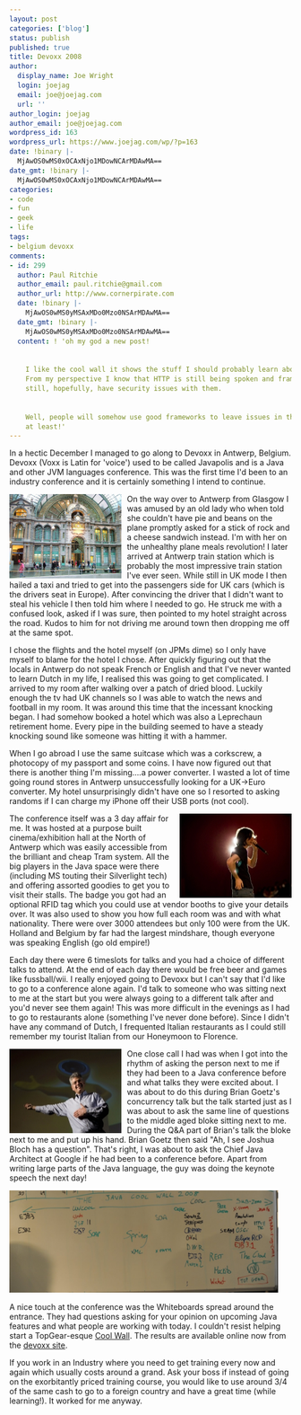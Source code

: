 ```yaml
---
layout: post
categories: ['blog']
status: publish
published: true
title: Devoxx 2008
author:
  display_name: Joe Wright
  login: joejag
  email: joe@joejag.com
  url: ''
author_login: joejag
author_email: joe@joejag.com
wordpress_id: 163
wordpress_url: https://www.joejag.com/wp/?p=163
date: !binary |-
  MjAwOS0wMS0xOCAxNjo1MDowNCArMDAwMA==
date_gmt: !binary |-
  MjAwOS0wMS0xOCAxNjo1MDowNCArMDAwMA==
categories:
- code
- fun
- geek
- life
tags:
- belgium devoxx
comments:
- id: 299
  author: Paul Ritchie
  author_email: paul.ritchie@gmail.com
  author_url: http://www.cornerpirate.com
  date: !binary |-
    MjAwOS0wMS0yMSAxMDo0Mzo0NSArMDAwMA==
  date_gmt: !binary |-
    MjAwOS0wMS0yMSAxMDo0Mzo0NSArMDAwMA==
  content: ! 'oh my god a new post!


    I like the cool wall it shows the stuff I should probably learn about but wont.
    From my perspective I know that HTTP is still being spoken and frameworks will
    still, hopefully, have security issues with them.


    Well, people will somehow use good frameworks to leave issues in their applications
    at least!'
---
```


<p>In a hectic December I managed to go along to Devoxx in Antwerp, Belgium.  Devoxx (Voxx is Latin for 'voice') used to be called Javapolis and is a Java and other JVM languages conference.  This was the first time I'd been to an industry conference and it is certainly something I intend to continue.</p>
<p><img style="float: left; padding-right: 10px;" src="/images/2009/antwerpen-central-station.jpg" alt="" width="200" height="150" /></p>
<p>On the way over to Antwerp from Glasgow I was amused by an old lady who when told she couldn't have pie and beans on the plane promptly asked for a stick of rock and a cheese sandwich instead.  I'm with her on the unhealthy plane meals revolution!  I later arrived at Antwerp train station which is probably the most impressive train station I've ever seen.  While still in UK mode I then hailed a taxi and tried to get into the passengers side for UK cars (which is the drivers seat in Europe).  After convincing the driver that I didn't want to steal his vehicle I then told him where I needed to go.  He struck me with a confused look, asked if I was sure, then pointed to my hotel straight across the road.  Kudos to him for not driving me around town then dropping me off at the same spot.</p>
<p>I chose the flights and the hotel myself (on JPMs dime) so I only have myself to blame for the hotel I chose.  After quickly figuring out that the locals in Antwerp do not speak French or English and that I've never wanted to learn Dutch in my life, I realised this was going to get complicated.  I arrived to my room after walking over a patch of dried blood.  Luckily enough the tv had UK channels so I was able to watch the news and football in my room.  It was around this time that the incessant knocking began.  I had somehow booked a hotel which was also a Leprechaun retirement home.  Every pipe in the building seemed to have a steady knocking sound like someone was hitting it with a hammer.</p>
<p>When I go abroad I use the same suitcase which was a corkscrew, a photocopy of my passport and some coins.  I have now figured out that there is another thing I'm missing....a power converter.  I wasted a lot of time going round stores in Antwerp unsuccessfully looking for a UK->Euro converter.  My hotel unsurprisingly didn't have one so I resorted to asking randoms if I can charge my iPhone off their USB ports (not cool).</p>
<p><img style="float: right; padding-left: 10px;" src="/images/2009/roxorloops.jpg" alt="" width="200" height="150" /></p>
<p>The conference itself was a 3 day affair for me.  It was hosted at a purpose built cinema/exhibition hall at the North of Antwerp which was easily accessible from the brilliant and cheap Tram system.  All the big players in the Java space were there (including MS touting their Silverlight tech) and offering assorted goodies to get you to visit their stalls.  The badge you got had an optional RFID tag which you could use at vendor booths to give your details over.  It was also used to show you how full each room was and with what nationality.  There were over 3000 attendees but only 100 were from the UK.  Holland and Belgium by far had the largest mindshare, though everyone was speaking English (go old empire!)</p>
<p>Each day there were 6 timeslots for talks and you had a choice of different talks to attend.  At the end of each day there would be free beer and games like fussball/wii.  I really enjoyed going to Devoxx but I can't say that I'd like to go to a conference alone again.  I'd talk to someone who was sitting next to me at the start but you were always going to a different talk after and you'd never see them again!  This was more difficult in the evenings as I had to go to restaurants alone (something I've never done before).  Since I didn't have any command of Dutch, I frequented Italian restaurants as I could still remember my tourist Italian from our Honeymoon to Florence.</p>
<p><img style="float: left; padding-right: 10px;" src="/images/2009/josh.jpg" alt="" width="200" height="150" /></p>
<p>One close call I had was when I got into the rhythm of asking the person next to me if they had been to a Java conference before and what talks they were excited about.  I was about to do this during Brian Goetz's concurrency talk but the talk started just as I was about to ask the same line of questions to the middle aged bloke sitting next to me.  During the Q&A part of Brian's talk the bloke next to me and put up his hand.  Brian Goetz then said "Ah, I see Joshua Bloch has a question".  That's right, I was about to ask the Chief Java Architect at Google if he had been to a conference before.  Apart from writing large parts of the Java language, the guy was doing the keynote speech the next day!</p>
<p><a class="SingleFancy" title="Devoxx Whiteboard" href="/images/2009/coolwall.jpg"><img src="/images/2009/coolwall.jpg" alt="" width="480" height="182" /></a></p>
<p>A nice touch at the conference was the Whiteboards spread around the entrance.  They had questions asking for your opinion on upcoming Java features and what people are working with today.  I couldn't resist helping start a TopGear-esque <a href="http://en.wikipedia.org/wiki/Top_Gear_(current_format)#The_Cool_Wall">Cool Wall</a>.  The results are available online now from the <a href="http://www.javoxx.com/display/JV08/Whiteboards">devoxx site</a>.</p>
<p>If you work in an Industry where you need to get training every now and again which usually costs around a grand.  Ask your boss if instead of going on the exorbitantly priced training course, you would like to use around 3/4 of the same cash to go to a foreign country and have a great time (while learning!).  It worked for me anyway.</p>
